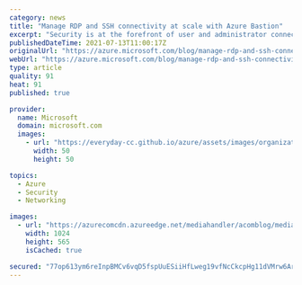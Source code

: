 ```yaml
---
category: news
title: "Manage RDP and SSH connectivity at scale with Azure Bastion"
excerpt: "Security is at the forefront of user and administrator connectivity to cloud services. As enterprises continue to move mission-critical applications to the Cloud, the need for secure, scalable, and reliable remote public connectivity and jumpbox services increases."
publishedDateTime: 2021-07-13T11:00:17Z
originalUrl: "https://azure.microsoft.com/blog/manage-rdp-and-ssh-connectivity-at-scale-with-azure-bastion/"
webUrl: "https://azure.microsoft.com/blog/manage-rdp-and-ssh-connectivity-at-scale-with-azure-bastion/"
type: article
quality: 91
heat: 91
published: true

provider:
  name: Microsoft
  domain: microsoft.com
  images:
    - url: "https://everyday-cc.github.io/azure/assets/images/organizations/microsoft.com-50x50.jpg"
      width: 50
      height: 50

topics:
  - Azure
  - Security
  - Networking

images:
  - url: "https://azurecomcdn.azureedge.net/mediahandler/acomblog/media/Default/blog/a380e21f-b1a6-457b-94c5-1fd1b800db63.png"
    width: 1024
    height: 565
    isCached: true

secured: "77op613ym6reInpBMCv6vqD5fspUuESiiHfLweg19vfNcCkcpHg11dVMrw6ArghW+iMz6T/ihSQ1ZrnEsgl6Q50ND55cAahj1JhUJKQsrzgDxcz6YJH28673mVOTRmKFTi4g224cKkAf8kIdE0IZYmCq24kPQULZlqMGtpYPg866igYXJuBhajf4yDCMFaozkhSoP9ZWGEo6SpnfdfV+aHPbUGO4vIsL+INQWGVXFchbLhKT5UP3FoiBOxXC7RK2zbEm/fOiMWIlxEP/1MM3YlQ61qwUoJOjK/ffRYmX6cq0s/VF81aiLL9paKYdC+nFYoxzOagPAowQbYRsTAivL5Ko4rB4/2SqilhYY+6ZjgM=;AmtHm6NCR8IsbdLKvYmJwA=="
---
```


